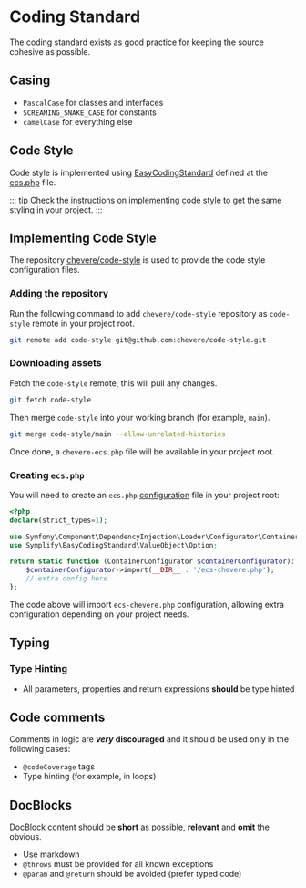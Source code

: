 # Coding Standard

The coding standard exists as good practice for keeping the source cohesive as possible.

## Casing

* `PascalCase` for classes and interfaces
* `SCREAMING_SNAKE_CASE` for constants
* `camelCase` for everything else

## Code Style

Code style is implemented using [EasyCodingStandard](https://github.com/symplify/easy-coding-standard) defined at the [ecs.php](https://github.com/chevere/chevere/blob/main/ecs.php) file.

::: tip
Check the instructions on [implementing  code style](#implementing-code-style) to get the same styling in your project.
:::

## Implementing Code Style

The repository [chevere/code-style](https://github.com/chevere/code-style) is used to provide the code style configuration files.

### Adding the repository

Run the following command to add `chevere/code-style` repository as `code-style` remote in your project root.

```sh
git remote add code-style git@github.com:chevere/code-style.git
```

### Downloading assets

Fetch the `code-style` remote, this will pull any changes.

```sh
git fetch code-style
```

Then merge `code-style` into your working branch (for example, `main`).

```sh
git merge code-style/main --allow-unrelated-histories
```

Once done, a `chevere-ecs.php` file will be available in your project root.

### Creating `ecs.php`

You will need to create an `ecs.php` [configuration](https://github.com/symplify/easy-coding-standard#configuration) file in your project root:

```php
<?php
declare(strict_types=1);

use Symfony\Component\DependencyInjection\Loader\Configurator\ContainerConfigurator;
use Symplify\EasyCodingStandard\ValueObject\Option;

return static function (ContainerConfigurator $containerConfigurator): void {
    $containerConfigurator->import(__DIR__ . '/ecs-chevere.php');
    // extra config here
};
```

The code above will import `ecs-chevere.php` configuration, allowing extra configuration depending on your project needs.

## Typing

### Type Hinting

* All parameters, properties and return expressions **should** be type hinted

## Code comments

Comments in logic are ***very*** **discouraged** and it should be used only in the following cases:

* `@codeCoverage` tags
* Type hinting (for example, in loops)

## DocBlocks

DocBlock content should be **short** as possible, **relevant** and **omit** the obvious.

* Use markdown
* `@throws` must be provided for all known exceptions
* `@param` and `@return` should be avoided (prefer typed code)

